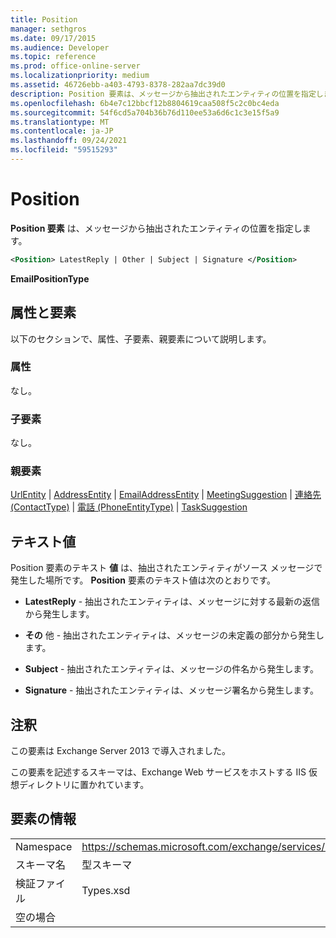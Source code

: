 ```yaml
---
title: Position
manager: sethgros
ms.date: 09/17/2015
ms.audience: Developer
ms.topic: reference
ms.prod: office-online-server
ms.localizationpriority: medium
ms.assetid: 46726ebb-a403-4793-8378-282aa7dc39d0
description: Position 要素は、メッセージから抽出されたエンティティの位置を指定します。
ms.openlocfilehash: 6b4e7c12bbcf12b8804619caa508f5c2c0bc4eda
ms.sourcegitcommit: 54f6cd5a704b36b76d110ee53a6d6c1c3e15f5a9
ms.translationtype: MT
ms.contentlocale: ja-JP
ms.lasthandoff: 09/24/2021
ms.locfileid: "59515293"
---
```

# <a name="position"></a>Position

**Position 要素** は、メッセージから抽出されたエンティティの位置を指定します。 
  
```XML
<Position> LatestReply | Other | Subject | Signature </Position>
```

 **EmailPositionType**
## <a name="attributes-and-elements"></a>属性と要素

以下のセクションで、属性、子要素、親要素について説明します。
  
### <a name="attributes"></a>属性

なし。
  
### <a name="child-elements"></a>子要素

なし。
  
### <a name="parent-elements"></a>親要素

[UrlEntity](urlentity.md)  | [AddressEntity](addressentity.md)  | [EmailAddressEntity](emailaddressentity.md)  | [MeetingSuggestion](meetingsuggestion.md)  | [連絡先 (ContactType)](contact-contacttype.md)  | [電話 (PhoneEntityType)](phone-phoneentitytype.md)  | [TaskSuggestion](tasksuggestion.md)
  
## <a name="text-value"></a>テキスト値

Position 要素のテキスト **値** は、抽出されたエンティティがソース メッセージで発生した場所です。 **Position** 要素のテキスト値は次のとおりです。 
  
- **LatestReply** - 抽出されたエンティティは、メッセージに対する最新の返信から発生します。 
    
- **その** 他 - 抽出されたエンティティは、メッセージの未定義の部分から発生します。 
    
- **Subject** - 抽出されたエンティティは、メッセージの件名から発生します。 
    
- **Signature** - 抽出されたエンティティは、メッセージ署名から発生します。 
    
## <a name="remarks"></a>注釈

この要素は Exchange Server 2013 で導入されました。
  
この要素を記述するスキーマは、Exchange Web サービスをホストする IIS 仮想ディレクトリに置かれています。
  
## <a name="element-information"></a>要素の情報

|||
|:-----|:-----|
|Namespace  <br/> |https://schemas.microsoft.com/exchange/services/2006/types  <br/> |
|スキーマ名  <br/> |型スキーマ  <br/> |
|検証ファイル  <br/> |Types.xsd  <br/> |
|空の場合  <br/> ||
   

